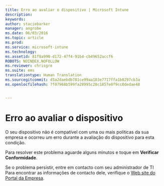 ```yaml
---
title: Erro ao avaliar o dispositivo | Microsoft Intune
description: 
keywords: 
author: staciebarker
manager: angrobe
ms.date: 06/03/2016
ms.topic: article
ms.prod: 
ms.service: microsoft-intune
ms.technology: 
ms.assetid: 81f8a990-d172-47f4-91b4-cb49652accf6
ROBOTS: NOINDEX,NOFOLLOW
ms.reviewer: chrisgre
ms.suite: ems
translationtype: Human Translation
ms.sourcegitcommit: d3a2daebdb781ce99aa103e7717ffa1b0297cb3a
ms.openlocfilehash: 7f07968b599fa28995c28c1857e0f9cc0dedae48


---
```



# Erro ao avaliar o dispositivo
O seu dispositivo não é compatível com uma ou mais políticas da sua empresa e ocorreu um erro durante a avaliação do dispositivo para esta condição.

Para resolver este problema aguarde alguns minutos e toque em **Verificar Conformidade**.

Se o problema persistir, entre em contacto com seu administrador de TI Para encontrar as informações de contacto dele, verifique o [Web site do Portal da Empresa](http://portal.manage.microsoft.com).



<!--HONumber=Aug16_HO4-->



